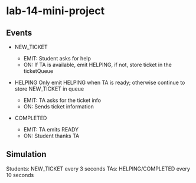 # lab-14-mini-project

## Events

- NEW_TICKET

  - EMIT: Student asks for help
  - ON: If TA is available, emit HELPING, if not, store ticket in the ticketQueue

- HELPING
Only emit HELPING when TA is ready; otherwise continue to store NEW_TICKET in queue

  - EMIT: TA asks for the ticket info
  - ON: Sends ticket information

- COMPLETED

  - EMIT: TA emits READY
  - ON: Student thanks TA


## Simulation

Students: NEW_TICKET every 3 seconds
TAs: HELPING/COMPLETED every 10 seconds
